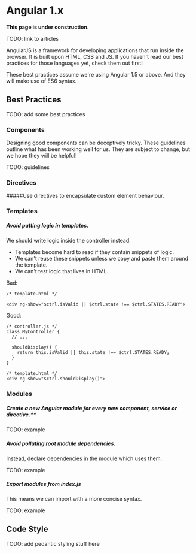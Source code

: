 # Angular 1.x

**This page is under construction.**

TODO: link to articles

AngularJS is a framework for developing applications that run inside the browser. It is built upon HTML, CSS and JS. If you haven't read our best practices for those languages yet, check them out first!

These best practices assume we're using Angular 1.5 or above. And they will make use of ES6 syntax.

## Best Practices

TODO: add some best practices

### Components

Designing good components can be deceptively tricky. These guidelines outline what has been working well for us. They are subject to change, but we hope they will be helpful!

TODO: guidelines

### Directives

#####Use directives to encapsulate custom element behaviour.

### Templates

##### Avoid putting logic in templates.

We should write logic inside the controller instead. 

* Templates become hard to read if they contain snippets of logic.
* We can't reuse these snippets unless we copy and paste them around the template.
* We can't test logic that lives in HTML.

Bad:

```
/* template.html */

<div ng-show="$ctrl.isValid || $ctrl.state !== $ctrl.STATES.READY">
```

Good:

```
/* controller.js */
class MyController {
  // ...
  
  shouldDisplay() {
    return this.isValid || this.state !== $ctrl.STATES.READY;
  }
}

/* template.html */
<div ng-show="$ctrl.shouldDisplay()">
```

### Modules

##### Create a new Angular module for every new component, service or directive.**

TODO: example

##### Avoid polluting root module dependencies.

Instead, declare dependencies in the module which uses them.

TODO: example

##### Export modules from index.js

This means we can import with a more concise syntax.

TODO: example

## Code Style

TODO: add pedantic styling stuff here